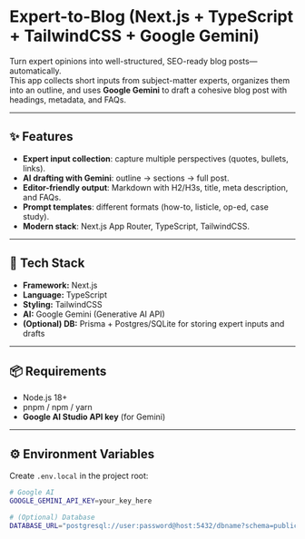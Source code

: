 # Expert-to-Blog (Next.js + TypeScript + TailwindCSS + Google Gemini)

Turn expert opinions into well-structured, SEO-ready blog posts—automatically.  
This app collects short inputs from subject-matter experts, organizes them into an outline, and uses **Google Gemini** to draft a cohesive blog post with headings, metadata, and FAQs.

---

## ✨ Features

- **Expert input collection**: capture multiple perspectives (quotes, bullets, links).
- **AI drafting with Gemini**: outline → sections → full post.
- **Editor-friendly output**: Markdown with H2/H3s, title, meta description, and FAQs.
- **Prompt templates**: different formats (how-to, listicle, op-ed, case study).
- **Modern stack**: Next.js App Router, TypeScript, TailwindCSS.

---

## 🧱 Tech Stack

- **Framework:** Next.js  
- **Language:** TypeScript  
- **Styling:** TailwindCSS  
- **AI:** Google Gemini (Generative AI API)  
- **(Optional) DB:** Prisma + Postgres/SQLite for storing expert inputs and drafts  

---

## 📦 Requirements

- Node.js 18+  
- pnpm / npm / yarn  
- **Google AI Studio API key** (for Gemini)  

---

## ⚙️ Environment Variables

Create `.env.local` in the project root:

```bash
# Google AI
GOOGLE_GEMINI_API_KEY=your_key_here

# (Optional) Database
DATABASE_URL="postgresql://user:password@host:5432/dbname?schema=public"

